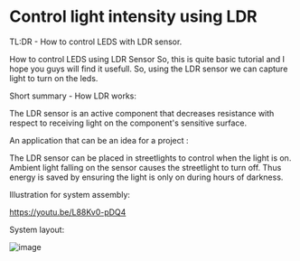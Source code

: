 # Control light intensity using LDR
TL:DR - How to control LEDS with LDR sensor.

How to control LEDS using LDR Sensor
So, this is quite basic tutorial and I hope you guys will find it usefull. So, using the LDR sensor we can capture light to turn on the leds.

Short summary - How LDR works:

The LDR sensor is an active component that decreases resistance with respect to receiving light on the component's sensitive surface.

An application that can be an idea for a project :

The LDR sensor can be placed in streetlights to control when the light is on. Ambient light falling on the sensor causes the streetlight to turn off. Thus energy is saved by ensuring the light is only on during hours of darkness.

Illustration for system assembly:

https://youtu.be/L88Kv0-pDQ4

System layout:

![image](https://user-images.githubusercontent.com/105777016/169205916-79c3ea29-106b-4694-8c78-b5cb7b0f90f2.png)

